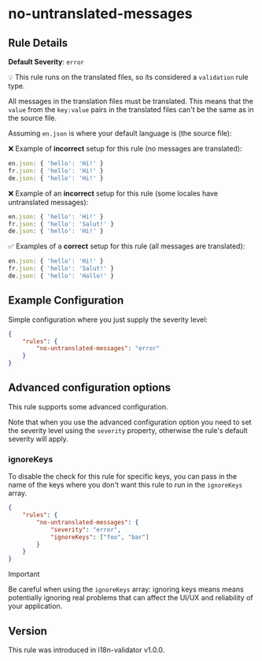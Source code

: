 # no-untranslated-messages

## Rule Details

**Default Severity**: `error`

:bulb: This rule runs on the translated files, so its considered a `validation` rule type.

All messages in the translation files must be translated. This means that the `value` from the `key:value` pairs in the translated files can't be the same as in the source file.

Assuming `en.json` is where your default language is (the source file):

❌ Example of **incorrect** setup for this rule (no messages are translated):

```js
en.json: { 'hello': 'Hi!' }
fr.json: { 'hello': 'Hi!' }
de.json: { 'hello': 'Hi!' }
```

❌ Example of an **incorrect** setup for this rule (some locales have untranslated messages):

```js
en.json: { 'hello': 'Hi!' }
fr.json: { 'hello': 'Salut!' }
de.json: { 'hello': 'Hi!' }
```

✅ Examples of a **correct** setup for this rule (all messages are translated):

```js
en.json: { 'hello': 'Hi!' }
fr.json: { 'hello': 'Salut!' }
de.json: { 'hello': 'Hallo!' }
```

## Example Configuration

Simple configuration where you just supply the severity level:

```json
{
	"rules": {
		"no-untranslated-messages": "error"
	}
}
```

## Advanced configuration options

This rule supports some advanced configuration.

Note that when you use the advanced configuration option you need to set the severity level using the `severity` property, otherwise the rule's default severity will apply.

### ignoreKeys

To disable the check for this rule for specific keys, you can pass in the name of the keys where you don't want this rule to run in the `ignoreKeys` array.

```json
{
	"rules": {
		"no-untranslated-messages": {
			"severity": "error",
			"ignoreKeys": ["foo", "bar"]
		}
	}
}
```

> [!IMPORTANT]
> Be careful when using the `ignoreKeys` array: ignoring keys means means potentially ignoring real problems that can affect the UI/UX and reliability of your application.

## Version

This rule was introduced in i18n-validator v1.0.0.
